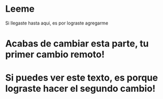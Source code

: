# Leeme

Si llegaste hasta aqui, es por lograste agregarme

# Acabas de cambiar esta parte, tu primer cambio remoto!

# Si puedes ver este texto, es porque lograste hacer el segundo cambio!